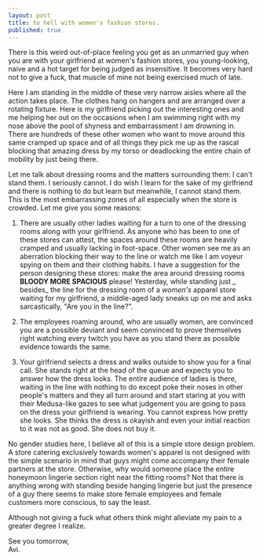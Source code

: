 ```yaml
---
layout: post
title: to hell with women's fashion stores.
published: true
---
```

There is this weird out-of-place feeling you get as an unmarried guy when you are with your girlfriend at women's fashion stores, you young-looking, naive and a hot target for being judged as insensitive. It becomes very hard not to give a fuck, that muscle of mine not being exercised much of late. 

Here I am standing in the middle of these very narrow aisles where all the action takes place. The clothes hang on hangers and are arranged over a rotating fixture. Here is my girlfriend picking out the interesting ones and me helping her out on the occasions when I am swimming right with my nose above the pool of shyness and embarrassment I am drowning in. There are hundreds of these other women who want to move around this same cramped up space and of all things they pick me up as the rascal blocking that amazing dress by my torso or deadlocking the entire chain of mobility by just being there.

Let me talk about dressing rooms and the matters surrounding them: I can't stand them. I seriously cannot. I do wish I learn for the sake of my girlfriend and there is nothing to do but learn but meanwhile, I cannot stand them. This is the most embarrassing zones of all especially when the store is crowded. Let me give you some reasons:

1. There are usually other ladies waiting for a turn to one of the dressing rooms along with your girlfriend. As anyone who has been to one of these stores can attest, the spaces around these rooms are heavily cramped and usually lacking in foot-space. Other women see me as an aberration blocking their way to the line or watch me like I am voyeur spying on them and their clothing habits. I have a suggestion for the person designing these stores: make the area around dressing rooms **BLOODY MORE SPACIOUS** please! Yesterday, while standing just _ besides_ the line for the dressing room of a _women's_ apparel store waiting for my girlfriend, a middle-aged lady sneaks up on me and asks sarcastically, "Are you in the line?".

2. The employees roaming around, who are usually women, are convinced you are a possible deviant and seem convinced to prove themselves right watching every twitch you have as you stand there as possible evidence towards the same.

3. Your girlfriend selects a dress and walks outside to show you for a final call. She stands right at the head of the queue and expects you to answer how the dress looks. The entire audience of ladies is there, waiting in the line with nothing to do except poke their noses in other people's matters and they all turn around and start staring at you with their Medusa-like gazes to see what judgement you are going to pass on the dress your girlfriend is wearing. You cannot express how pretty she looks. She thinks the dress is okayish and even your initial reaction to it was not as good. She does not buy it.

No gender studies here, I believe all of this is a simple store design problem. A store catering exclusively towards women's apparel is not designed with the simple scenario in mind that guys might come accompany their female partners at the store. Otherwise, why would someone place the entire honeymoon lingerie section right near the fitting rooms? Not that there is anything wrong with standing beside hanging lingerie but just the presence of a guy there seems to make store female employees and female customers more conscious, to say the least. 

Although not giving a fuck what others think might alleviate my pain to a greater degree I realize.

See you tomorrow,  
Avi.
